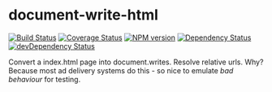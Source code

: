document-write-html
=============

[![Build Status](https://travis-ci.org/gardr/document-write-html.png)](https://travis-ci.org/gardr/document-write-html)
[![Coverage Status](https://coveralls.io/repos/gardr/document-write-html/badge.png)](https://coveralls.io/r/gardr/document-write-html)
[![NPM version](https://badge.fury.io/js/document-write-html.png)](http://badge.fury.io/js/document-write-html)
[![Dependency Status](https://david-dm.org/gardr/document-write-html.png)](https://david-dm.org/gardr/document-write-html)
[![devDependency Status](https://david-dm.org/gardr/document-write-html/dev-status.png)](https://david-dm.org/gardr/document-write-html#info=devDependencies)

Convert a index.html page into document.writes. Resolve relative urls. Why? Because most ad delivery systems do this - so nice to emulate *bad behaviour* for testing.


